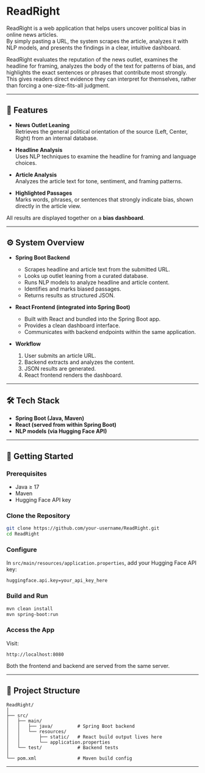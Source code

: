 # ReadRight

ReadRight is a web application that helps users uncover political bias in online news articles.  
By simply pasting a URL, the system scrapes the article, analyzes it with NLP models, and presents the findings in a clear, intuitive dashboard.  

ReadRight evaluates the reputation of the news outlet, examines the headline for framing, analyzes the body of the text for patterns of bias, and highlights the exact sentences or phrases that contribute most strongly. This gives readers direct evidence they can interpret for themselves, rather than forcing a one-size-fits-all judgment.  

---

## 🔎 Features

- **News Outlet Leaning**  
  Retrieves the general political orientation of the source (Left, Center, Right) from an internal database.  

- **Headline Analysis**  
  Uses NLP techniques to examine the headline for framing and language choices.  

- **Article Analysis**  
  Analyzes the article text for tone, sentiment, and framing patterns.  

- **Highlighted Passages**  
  Marks words, phrases, or sentences that strongly indicate bias, shown directly in the article view.  

All results are displayed together on a **bias dashboard**.  

---

## ⚙️ System Overview

- **Spring Boot Backend**  
  - Scrapes headline and article text from the submitted URL.  
  - Looks up outlet leaning from a curated database.  
  - Runs NLP models to analyze headline and article content.  
  - Identifies and marks biased passages.  
  - Returns results as structured JSON.  

- **React Frontend (integrated into Spring Boot)**  
  - Built with React and bundled into the Spring Boot app.  
  - Provides a clean dashboard interface.  
  - Communicates with backend endpoints within the same application.  

- **Workflow**  
  1. User submits an article URL.  
  2. Backend extracts and analyzes the content.  
  3. JSON results are generated.  
  4. React frontend renders the dashboard.  

---

## 🛠 Tech Stack

- **Spring Boot (Java, Maven)**  
- **React (served from within Spring Boot)**  
- **NLP models (via Hugging Face API)**  

---

## 🚀 Getting Started

### Prerequisites
- Java ≥ 17  
- Maven  
- Hugging Face API key  

### Clone the Repository
```bash
git clone https://github.com/your-username/ReadRight.git
cd ReadRight
```

### Configure
In `src/main/resources/application.properties`, add your Hugging Face API key:
```properties
huggingface.api.key=your_api_key_here
```

### Build and Run
```bash
mvn clean install
mvn spring-boot:run
```

### Access the App
Visit:  
```
http://localhost:8080
```

Both the frontend and backend are served from the same server.  

---

## 📂 Project Structure

```
ReadRight/
│
├── src/
│   ├── main/
│   │   ├── java/         # Spring Boot backend
│   │   └── resources/
│   │       ├── static/   # React build output lives here
│   │       └── application.properties
│   └── test/             # Backend tests
│
└── pom.xml               # Maven build config
```

---
